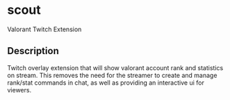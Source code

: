 # scout
Valorant Twitch Extension


## Description
Twitch overlay extension that will show valorant account rank and statistics on stream. This removes the need for the streamer to create and manage rank/stat commands in chat, as well as providing an interactive ui for viewers.
